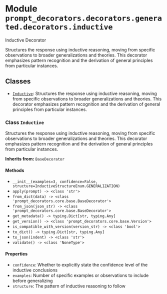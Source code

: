 # Module `prompt_decorators.decorators.generated.decorators.inductive`

Inductive Decorator

Structures the response using inductive reasoning, moving from specific observations to broader generalizations and theories. This decorator emphasizes pattern recognition and the derivation of general principles from particular instances.

## Classes

- [`Inductive`](#class-inductive): Structures the response using inductive reasoning, moving from specific observations to broader generalizations and theories. This decorator emphasizes pattern recognition and the derivation of general principles from particular instances.

### Class `Inductive`

Structures the response using inductive reasoning, moving from specific observations to broader generalizations and theories. This decorator emphasizes pattern recognition and the derivation of general principles from particular instances.

**Inherits from:** `BaseDecorator`

#### Methods

- `__init__(examples=3, confidence=False, structure=InductiveStructureEnum.GENERALIZATION)`
- `apply(prompt) -> <class 'str'>`
- `from_dict(data) -> <class 'prompt_decorators.core.base.BaseDecorator'>`
- `from_json(json_str) -> <class 'prompt_decorators.core.base.BaseDecorator'>`
- `get_metadata() -> typing.Dict[str, typing.Any]`
- `get_version() -> <class 'prompt_decorators.core.base.Version'>`
- `is_compatible_with_version(version_str) -> <class 'bool'>`
- `to_dict() -> typing.Dict[str, typing.Any]`
- `to_json(indent) -> <class 'str'>`
- `validate() -> <class 'NoneType'>`
#### Properties

- `confidence`: Whether to explicitly state the confidence level of the inductive conclusions
- `examples`: Number of specific examples or observations to include before generalizing
- `structure`: The pattern of inductive reasoning to follow
